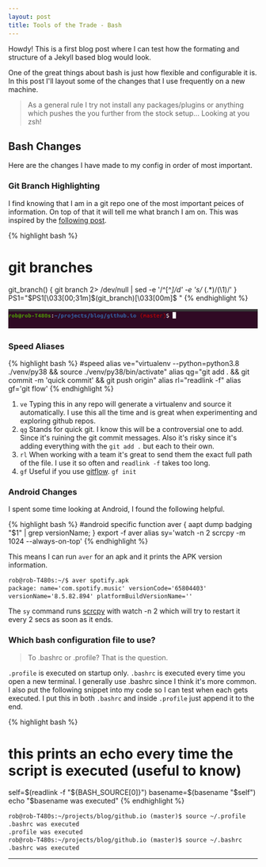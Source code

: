 ```yaml
---
layout: post
title: Tools of the Trade - Bash
---
```



<div class="message">
  Howdy! This is a first blog post where I can test how the formating and structure of a Jekyll based blog would look.
</div>

One of the great things about bash is just how flexible and configurable it is. In this post I'll layout some of the changes that I use frequently on a new machine.

> As a general rule I try not install any packages/plugins or anything which pushes the you further from the stock setup... Looking at you zsh!




## Bash Changes

Here are the changes I have made to my config in order of most important. 

### Git Branch Highlighting

I find knowing that I am in a git repo one of the most important peices of information. On top of that it will tell me what branch I am on. This was inspired by the [following post](https://www.shellhacks.com/show-git-branch-terminal-command-prompt).

{% highlight bash %}
# git branches
git_branch() {
  git branch 2> /dev/null | sed -e '/^[^*]/d' -e 's/* \(.*\)/(\1)/'
}
PS1="$PS1\[\033[00;31m\]\$(git_branch)\[\033[00m\]\$ "
{% endhighlight %}

![image of commandline](public/git_branch.png)

### Speed Aliases

{% highlight bash %}
#speed
alias ve="virtualenv --python=python3.8 ./venv/py38 && source ./venv/py38/bin/activate"
alias qg="git add . && git commit -m 'quick commit' && git push origin"
alias rl="readlink -f"
alias gf='git flow'
{% endhighlight %}

1. `ve` Typing this in any repo will generate a virtualenv and source it automatically. I use this all the time and is great when experimenting and exploring github repos.
2. `qg` Stands for quick git. I know this will be a controversial one to add. Since it's ruining the git commit messages. Also it's risky since it's adding everything with the `git add .` but each to their own.
3. `rl` When working with a team it's great to send them the exact full path of the file. I use it so often and `readlink -f` takes too long.
4. `gf` Useful if you use [gitflow](http://danielkummer.github.io/git-flow-cheatsheet/). `gf init`

### Android Changes

I spent some time looking at Android, I found the following helpful.

{% highlight bash %}
#android specific
function aver { aapt dump badging "$1" | grep versionName; }
export -f aver
alias sy='watch -n 2 scrcpy -m 1024 --always-on-top'
{% endhighlight %}

This means I can run `aver` for an apk and it prints the APK version information.

```
rob@rob-T480s:~/$ aver spotify.apk 
package: name='com.spotify.music' versionCode='65804403' versionName='8.5.82.894' platformBuildVersionName=''
```
The `sy` command runs [scrcpy](https://github.com/Genymobile/scrcpy) with watch -n 2 which will try to restart it every 2 secs as soon as it ends.


### Which bash configuration file to use?

> To .bashrc or .profile? That is the question.

`.profile` is executed on startup only. `.bashrc` is executed every time you open a new terminal. I generally use .bashrc since I think it's more common. I also put the following snippet into my code so I can test when each gets executed. I put this in both `.bashrc` and inside `.profile` just append it to the end.

{% highlight bash %}
# this prints an echo every time the script is executed (useful to know)
self=$(readlink -f "${BASH_SOURCE[0]}")
basename=$(basename "$self")
echo "$basename was executed"
{% endhighlight %}

```
rob@rob-T480s:~/projects/blog/github.io (master)$ source ~/.profile 
.bashrc was executed
.profile was executed
rob@rob-T480s:~/projects/blog/github.io (master)$ source ~/.bashrc 
.bashrc was executed
```


-----

